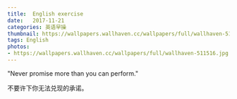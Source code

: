 ```yaml
---
title:  English exercise
date:   2017-11-21
categories: 英语早操
thumbnail: https://wallpapers.wallhaven.cc/wallpapers/full/wallhaven-511516.jpg
tags: English
photos:
- https://wallpapers.wallhaven.cc/wallpapers/full/wallhaven-511516.jpg
---
```


"Never promise more than you can perform."
<p>不要许下你无法兑现的承诺。</p>
